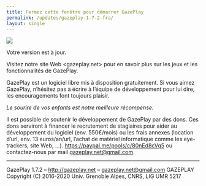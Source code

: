 ```yaml
---
title: Fermez cette fenêtre pour démarrer GazePlay
permalink: /updates/gazeplay-1-7-2-fra/
layout: single
---
```


<img src="{{site.baseurl}}/assets/images/gazeplayLogo1-7.png"/>

Votre version est à jour.

Visitez notre site Web <gazeplay.net> pour en savoir plus sur les jeux et les fonctionnalités de GazePlay.

GazePlay est un logiciel libre mis à disposition gratuitement.
Si vous aimez GazePlay, n’hésitez pas à écrire à l’équipe de développement pour lui dire, les encouragements font toujours plaisir.

_Le sourire de vos enfants est notre meilleure récompense._

Il est possible de soutenir le développement de GazePlay par des dons.
Ces dons serviront à financer le recrutement de stagiaires pour aider au développement du logiciel (env. 550€/mois) ou les frais annexes (location d’url, env. 13 euros/an/url, l’achat de matériel informatique comme les eye-trackers, site Web, …).
<https://paypal.me/pools/c/80nEd8cVq5> ou contactez-nous par mail <gazeplay.net@gmail.com>.

---

GazePlay 1.7.2 – <http://gazeplay.net> – <gazeplay.net@gmail.com>
GAZEPLAY Copyright (C) 2016-2020 Univ. Grenoble Alpes, CNRS, LIG UMR 5217
